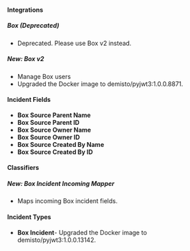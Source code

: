 
#### Integrations
##### Box (Deprecated)
- Deprecated. Please use Box v2 instead.

##### New: Box v2
- Manage Box users
- Upgraded the Docker image to demisto/pyjwt3:1.0.0.8871.
#### Incident Fields
- **Box Source Parent Name**
- **Box Source Parent ID**
- **Box Source Owner Name**
- **Box Source Owner ID**
- **Box Source Created By Name**
- **Box Source Created By ID**
#### Classifiers
##### New: Box Incident Incoming Mapper
- Maps incoming Box incident fields.

#### Incident Types
- **Box Incident**- Upgraded the Docker image to demisto/pyjwt3:1.0.0.13142.